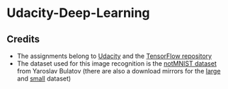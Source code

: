 # Udacity-Deep-Learning


## Credits

+ The assignments belong to [Udacity][udacity-deep-learning] and the [TensorFlow repository][tensorflow-repo]
+ The dataset used for this image recognition is the [notMNIST dataset][notmnist] from Yaroslav Bulatov (there are also a download mirrors for the [large][notmnist-large] and [small][notmnist-small] dataset)

[udacity-deep-learning]: https://www.udacity.com/course/deep-learning--ud730
[tensorflow-repo]: https://github.com/tensorflow/tensorflow/tree/master/tensorflow/examples/udacity

[notmnist]: http://yaroslavvb.blogspot.fr/2011/09/notmnist-dataset.html
[notmnist-large]: http://commondatastorage.googleapis.com/books1000/notMNIST_large.tar.gz
[notmnist-small]: http://commondatastorage.googleapis.com/books1000/notMNIST_small.tar.gz
